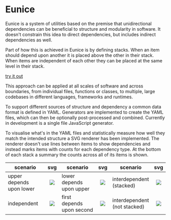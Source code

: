 # Eunice

Eunice is a system of utilities based on the premise that unidirectional dependencies can be beneficial to structure and modularity in software. It doesn't constrain this idea to direct dependencies, but includes indirect dependencies as well.

Part of how this is achieved in Eunice is by defining stacks. When an item should depend upon another it is placed above the other in their stack. When items are independent of each other they can be placed at the same level in their stack.

[try it out](https://devsnicket.github.io/Eunice-harnesses/harness.html)

This approach can be applied at all scales of software and across boundaries, from individual files, functions or classes, to multiple, large codebases in different languages, frameworks and runtimes.

To support different sources of structure and dependency a common data format is defined in YAML. Generators are implemented to create the YAML files, which can then be optionally post-processed and combined. Currently in development is a single file JavaScript generator.

To visualise what's in the YAML files and statistically measure how well they match the intended structure a SVG renderer has been implemented. The renderer doesn't use lines between items to show dependencies and instead marks items with counts for each dependency type. At the bottom of each stack a summary the counts across all of its items is shown.

scenario | svg | scenario | svg | scenario | svg
-------- | :-: | -------- | :-: | -------- | :-:
upper depends</br>upon lower | ![](https://raw.githubusercontent.com/DevSnicket/Eunice/master/Renderer/tests/stack/upper-depends-upon-lower/.svg?sanitize=true) | lower depends</br>upon upper | ![](https://raw.githubusercontent.com/DevSnicket/Eunice/master/Renderer/tests/stack/lower-depends-upon-upper/.svg?sanitize=true) | interdependent<br/>(stacked) | ![](https://raw.githubusercontent.com/DevSnicket/Eunice/master/Renderer/tests/stack/two-interdependent/.svg?sanitize=true)
independent | ![](https://raw.githubusercontent.com/DevSnicket/Eunice/master/Renderer/tests/two/.svg?sanitize=true) | first depends</br>upon second | ![](https://raw.githubusercontent.com/DevSnicket/Eunice/master/Renderer/tests/independency/first-depends-upon-second/.svg?sanitize=true) | interdependent<br/>(not stacked) | ![](https://raw.githubusercontent.com/DevSnicket/Eunice/master/Renderer/tests/independency/two-interdependent/.svg?sanitize=true)
